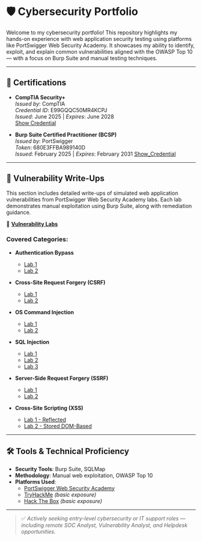 # 🛡️ Cybersecurity Portfolio

Welcome to my cybersecurity portfolio! This repository highlights my hands-on experience with web application security testing using platforms like PortSwigger Web Security Academy. It showcases my ability to identify, exploit, and explain common vulnerabilities aligned with the OWASP Top 10 — with a focus on Burp Suite and manual testing techniques.

---

## 📜 Certifications

- **CompTIA Security+**  
  *Issued by*: CompTIA  
  *Credential ID*: E99GQQC50MR4KCPJ  
  *Issued*: June 2025 | *Expires*: June 2028  
  [Show Credential](https://www.certmetrics.com/comptia/public/verification.aspx/)

- **Burp Suite Certified Practitioner (BCSP)**  
  *Issued by*: PortSwigger  
  *Token*: 680E3FFBA989140D  
  *Issued*: February 2025 | *Expires*: February 2031
  [Show_Credential](https://portswigger.net/web-security/e/c/680e3ffba989140d)

---

## 🧪 Vulnerability Write-Ups

This section includes detailed write-ups of simulated web application vulnerabilities from PortSwigger Web Security Academy labs. Each lab demonstrates manual exploitation using Burp Suite, along with remediation guidance.

📂 **[Vulnerability Labs](./Vulnerability_Labs)**

### Covered Categories:

- **Authentication Bypass**
  - [Lab 1](./Vulnerability_Labs/Authentication/Lab%201/Writeup.md)
  - [Lab 2](./Vulnerability_Labs/Authentication/Lab%202/Writeup.md)

- **Cross-Site Request Forgery (CSRF)**
  - [Lab 1](./Vulnerability_Labs/CSRF%20(Cross-Site%20request%20forgery)/Lab%201/Writeup.md)
  - [Lab 2](./Vulnerability_Labs/CSRF%20(Cross-Site%20request%20forgery)/Lab%202/Writeup.md)

- **OS Command Injection**
  - [Lab 1](./Vulnerability_Labs/OS%20Command%20Injection/Lab%201/Writeup.md)
  - [Lab 2](./Vulnerability_Labs/OS%20Command%20Injection/Lab%202/Writeup.md)

- **SQL Injection**
  - [Lab 1](./Vulnerability_Labs/SQL%20Injection/Lab%201/Writeup.md)
  - [Lab 2](./Vulnerability_Labs/SQL%20Injection/Lab%202/Writeup.md)
  - [Lab 3](./Vulnerability_Labs/SQL%20Injection/Lab%203/Writeup.md)

- **Server-Side Request Forgery (SSRF)**
  - [Lab 1](./Vulnerability_Labs/SSRF%20(Server%20side%20request%20forgery)/Lab%201/Writeup.md)
  - [Lab 2](./Vulnerability_Labs/SSRF%20(Server%20side%20request%20forgery)/Lab%202/Writeup.md)

- **Cross-Site Scripting (XSS)**
  - [Lab 1 - Reflected](./Vulnerability_Labs/XSS/Lab%201%20(Reflected)/Writeup.md)
  - [Lab 2 - Stored DOM-Based](./Vulnerability_Labs/XSS/Lab%202%20(Stored%20DOM)/Writeup.md)

---

## 🛠️ Tools & Technical Proficiency

- **Security Tools**: Burp Suite, SQLMap  
- **Methodology**: Manual web exploitation, OWASP Top 10  
- **Platforms Used**:
  - [PortSwigger Web Security Academy](https://portswigger.net/web-security)  
  - [TryHackMe](https://tryhackme.com/) *(basic exposure)*  
  - [Hack The Box](https://www.hackthebox.com/) *(basic exposure)*

---


> ✅ *Actively seeking entry-level cybersecurity or IT support roles — including remote SOC Analyst, Vulnerability Analyst, and Helpdesk opportunities.*
